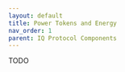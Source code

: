 ```yaml
---
layout: default
title: Power Tokens and Energy
nav_order: 1
parent: IQ Protocol Components
---
```


TODO
